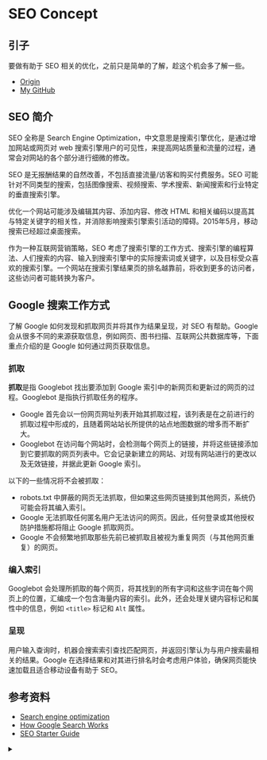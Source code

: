 # SEO Concept
## <a name="start"></a> 引子
要做有助于 SEO 相关的优化，之前只是简单的了解，趁这个机会多了解一些。


- [Origin][url-origin]
- [My GitHub][url-my-github]

## <a name="seo"></a> SEO 简介
SEO 全称是 Search Engine Optimization，中文意思是搜索引擎优化，是通过增加网站或网页对 web 搜索引擎用户的可见性，来提高网站质量和流量的过程，通常会对网站的各个部分进行细微的修改。

SEO 是无报酬结果的自然改善，不包括直接流量/访客和购买付费服务。SEO 可能针对不同类型的搜索，包括图像搜索、视频搜索、学术搜索、新闻搜索和行业特定的垂直搜索引擎。

优化一个网站可能涉及编辑其内容、添加内容、修改 HTML 和相关编码以提高其与特定关键字的相关性，并消除影响搜索引擎索引活动的障碍。2015年5月，移动搜索已经超过桌面搜索。

作为一种互联网营销策略，SEO 考虑了搜索引擎的工作方式、搜索引擎的编程算法、人们搜索的内容、输入到搜索引擎中的实际搜索词或关键字，以及目标受众喜欢的搜索引擎。一个网站在搜索引擎结果页的排名越靠前，将收到更多的访问者，这些访问者可能转换为客户。

## <a name="google-work"></a> Google 搜索工作方式
了解 Google 如何发现和抓取网页并将其作为结果呈现，对 SEO 有帮助。Google 会从很多不同的来源获取信息，例如网页、图书扫描、互联网公共数据库等，下面重点介绍的是 Google 如何通过网页获取信息。
### 抓取
**抓取**是指 Googlebot 找出要添加到 Google 索引中的新网页和更新过的网页的过程。Googlebot 是指执行抓取任务的程序。

- Google 首先会以一份网页网址列表开始其抓取过程，该列表是在之前进行的抓取过程中形成的，且随着网站站长所提供的站点地图数据的增多而不断扩大。
- Googlebot 在访问每个网站时，会检测每个网页上的链接，并将这些链接添加到它要抓取的网页列表中。它会记录新建立的网站、对现有网站进行的更改以及无效链接，并据此更新 Google 索引。

以下的一些情况将不会被抓取：
- robots.txt 中屏蔽的网页无法抓取，但如果这些网页链接到其他网页，系统仍可能会将其编入索引。
- Google 无法抓取任何匿名用户无法访问的网页。因此，任何登录或其他授权防护措施都将阻止 Google 抓取网页。
- Google 不会频繁地抓取那些先前已被抓取且被视为重复网页（与其他网页重复）的网页。

### 编入索引
Googlebot 会处理所抓取的每个网页，将其找到的所有字词和这些字词在每个网页上的位置，汇编成一个包含海量内容的索引。此外，还会处理关键内容标记和属性中的信息，例如 `<title>` 标记和 `Alt` 属性。

### 呈现
用户输入查询时，机器会搜索索引查找匹配网页，并返回引擎认为与用户搜索最相关的结果。Google 在选择结果和对其进行排名时会考虑用户体验，确保网页能快速加载且适合移动设备有助于 SEO。


## <a name="reference"></a> 参考资料
- [Search engine optimization][url-wiki-seo]
- [How Google Search Works][url-docs-google-work]
- [SEO Starter Guide][url-docs-google-seo]


[url-base]:https://xxholic.github.io/segment


[url-wiki-seo]:https://en.wikipedia.org/wiki/Search_engine_optimization
[url-docs-google-work]:https://support.google.com/webmasters/answer/70897
[url-docs-google-seo]:https://support.google.com/webmasters/answer/7451184?hl=en


<details>
<summary></summary>

以下是一些无关紧要的内容。

记得在很久之前玩过什么是男人就上一百层之类的游戏，那个时候还是很简陋的画面，前段时间看游戏类解说的时候，发现了[《Catherine》][url-game]这款游戏，看了相关攻略视频后，感觉是个蛮有意思的游戏，有趣的点有：
- 故事背景是成人向，一个男的跟两个美女之间的故事。让人羡慕的很！
- 把推箱子、消消乐、向上爬很立体的结合起来，质量画面很不错。
- 每过一关在类似忏悔室里面会有一个问题，问题跟人性有关，回答后会显示玩过游戏人选择的占比。
- 官网有个页面很有意思，看着是一张图片显示，但你选择右键保存到本地，发现会是另外一张图片。

下面是一些海报，人物设计还是很漂亮的。

![53-waste-poster1][url-local-poster1]

![53-waste-poster2][url-local-poster2]


</details>


[url-game]: https://store.steampowered.com/app/893180/Catherine_Classic/
[url-local-poster1]:https://xxholic.github.io/segment/images/53/poster1.jpg
[url-local-poster2]:https://xxholic.github.io/segment/images/53/poster2.jpg

[url-origin]:https://github.com/XXHolic/segment/issues/60
[url-my-github]:https://github.com/XXHolic
